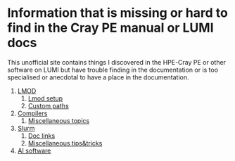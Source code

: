 # Information that is missing or hard to find in the Cray PE manual or LUMI docs

This unofficial site contains things I discovered in the HPE-Cray PE or other software on LUMI
but have trouble finding in the documentation or is too specialised or anecdotal to have a place
in the documentation.

1.  [LMOD](1_LMOD/index.md)
    1.  [Lmod setup](1_LMOD/1_01_LMOD_setup.md)
    2.  [Custom paths](1_LMOD/1_02_custom_paths.md)
2.  [Compilers](2_Compilers/index.md)
    1.  [Miscellaneous topics](2_Compilers/2_10_misc.md)
3.  [Slurm](3_Slurm/index.md)
    1.  [Doc links](3_Slurm/3_01_Doclinks.md)
    2.  [Miscellaneous tips&tricks](3_Slurm/3_10_misc.md)
4.  [AI software](4_AI_packages/index.md)

